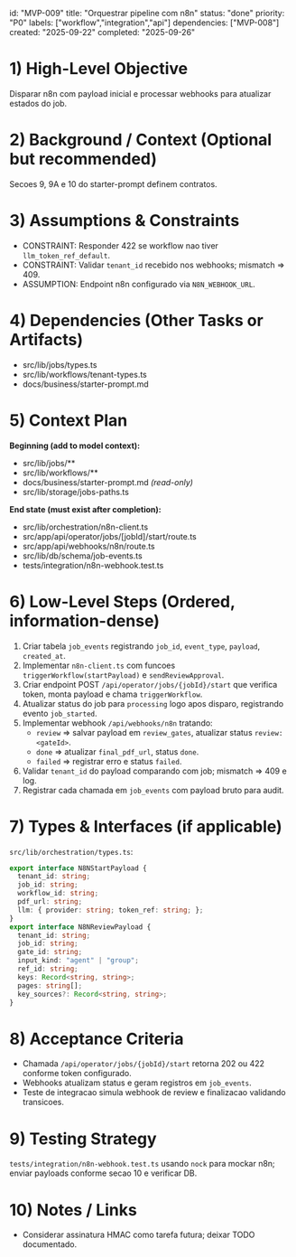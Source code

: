﻿---
description: "Integrate with n8n to orchestrate jobs and manage status transitions."
globs:
  - src/lib/orchestration/**
  - src/app/api/webhooks/n8n/**
  - src/lib/db/schema/job-events.ts
alwaysApply: false
---

id: "MVP-009"
title: "Orquestrar pipeline com n8n"
status: "done"
priority: "P0"
labels: ["workflow","integration","api"]
dependencies: ["MVP-008"]
created: "2025-09-22"
completed: "2025-09-26"

# 1) High-Level Objective

Disparar n8n com payload inicial e processar webhooks para atualizar estados do job.

# 2) Background / Context (Optional but recommended)

Secoes 9, 9A e 10 do starter-prompt definem contratos.

# 3) Assumptions & Constraints

- CONSTRAINT: Responder 422 se workflow nao tiver `llm_token_ref_default`.
- CONSTRAINT: Validar `tenant_id` recebido nos webhooks; mismatch => 409.
- ASSUMPTION: Endpoint n8n configurado via `N8N_WEBHOOK_URL`.

# 4) Dependencies (Other Tasks or Artifacts)

- src/lib/jobs/types.ts
- src/lib/workflows/tenant-types.ts
- docs/business/starter-prompt.md

# 5) Context Plan

**Beginning (add to model context):**

- src/lib/jobs/**
- src/lib/workflows/**
- docs/business/starter-prompt.md _(read-only)_
- src/lib/storage/jobs-paths.ts

**End state (must exist after completion):**

- src/lib/orchestration/n8n-client.ts
- src/app/api/operator/jobs/[jobId]/start/route.ts
- src/app/api/webhooks/n8n/route.ts
- src/lib/db/schema/job-events.ts
- tests/integration/n8n-webhook.test.ts

# 6) Low-Level Steps (Ordered, information-dense)

1. Criar tabela `job_events` registrando `job_id`, `event_type`, `payload`, `created_at`.
2. Implementar `n8n-client.ts` com funcoes `triggerWorkflow(startPayload)` e `sendReviewApproval`.
3. Criar endpoint POST `/api/operator/jobs/{jobId}/start` que verifica token, monta payload e chama `triggerWorkflow`.
4. Atualizar status do job para `processing` logo apos disparo, registrando evento `job_started`.
5. Implementar webhook `/api/webhooks/n8n` tratando:
   - `review` => salvar payload em `review_gates`, atualizar status `review:<gateId>`.
   - `done` => atualizar `final_pdf_url`, status `done`.
   - `failed` => registrar erro e status `failed`.
6. Validar `tenant_id` do payload comparando com job; mismatch => 409 e log.
7. Registrar cada chamada em `job_events` com payload bruto para audit.

# 7) Types & Interfaces (if applicable)

`src/lib/orchestration/types.ts`:
```ts
export interface N8NStartPayload {
  tenant_id: string;
  job_id: string;
  workflow_id: string;
  pdf_url: string;
  llm: { provider: string; token_ref: string; };
}
export interface N8NReviewPayload {
  tenant_id: string;
  job_id: string;
  gate_id: string;
  input_kind: "agent" | "group";
  ref_id: string;
  keys: Record<string, string>;
  pages: string[];
  key_sources?: Record<string, string>;
}
```

# 8) Acceptance Criteria

- Chamada `/api/operator/jobs/{jobId}/start` retorna 202 ou 422 conforme token configurado.
- Webhooks atualizam status e geram registros em `job_events`.
- Teste de integracao simula webhook de review e finalizacao validando transicoes.

# 9) Testing Strategy

`tests/integration/n8n-webhook.test.ts` usando `nock` para mockar n8n; enviar payloads conforme secao 10 e verificar DB.

# 10) Notes / Links

- Considerar assinatura HMAC como tarefa futura; deixar TODO documentado.
